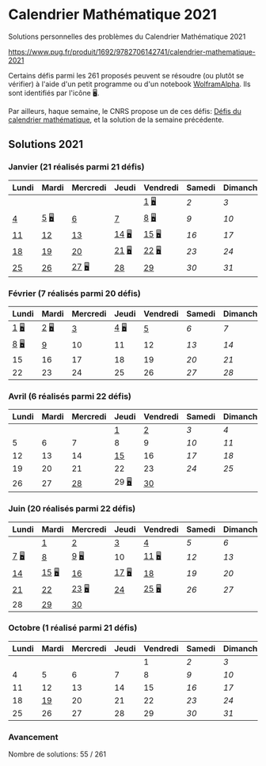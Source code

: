 # Calendrier Mathématique 2021

Solutions personnelles des problèmes du Calendrier Mathématique 2021

https://www.pug.fr/produit/1692/9782706142741/calendrier-mathematique-2021

Certains défis parmi les 261 proposés peuvent se résoudre (ou plutôt se vérifier) à l'aide d'un petit programme ou d'un notebook [WolframAlpha](https://www.wolframalpha.com). Ils sont identifiés par l'icône 🖥.

Par ailleurs, haque semaine, le CNRS propose un de ces défis: [Défis du calendrier mathématique](https://images.math.cnrs.fr/-Defis-du-Calendrier-mathematique-.html), et la solution de la semaine précédente.

## Solutions 2021

### Janvier (21 réalisés parmi 21 défis)

|Lundi|Mardi|Mercredi|Jeudi|Vendredi|Samedi|Dimanche|
|---|---|---|---|---|---|---|
|    |    |    |    | [ 1](janvier/README.md#vendredi-1-janvier) [🖥](janvier/01.py) | *2* | *3* |
| [ 4](janvier/README.md#lundi-4-janvier) | [ 5](janvier/README.md#mardi-5-janvier) [🖥](janvier/05.py) | [ 6](janvier/README.md#mercredi-6-janvier) | [ 7](janvier/README.md#jeudi-7-janvier) | [ 8](janvier/README.md#vendredi-8-janvier) [🖥](janvier/08.py) | *9* | *10* |
| [11](janvier/README.md#lundi-11-janvier) | [12](janvier/README.md#mardi-12-janvier) | [13](janvier/README.md#mercredi-13-janvier) | [14](janvier/README.md#jeud-14-janvier) [🖥](janvier/14.py) | [15](janvier/README.md#vendredi-15-janvier) [🖥](janvier/15.py) | *16* | *17* |
| [18](janvier/README.md#lundi-18-janvier) | [19](janvier/README.md#mardi-19-janvier) | [20](janvier/README.md#mercredi-20-janvier) | [21](janvier/README.md#jeudi-21-janvier) [🖥](janvier/21.py) | [22](janvier/README.md#vendredi-22-janvier) [🖥](janvier/22.py) | *23* | *24* |
| [25](janvier/README.md#lundi-25-janvier) | [26](janvier/README.md#mardi-26-janvier) | [27](janvier/README.md#mercredi-27-janvier) [🖥](janvier/27.py) | [28](janvier/README.md#jeudi-28-janvier) | [29](janvier/README.md#vendredi-29-janvier) | *30* | *31* |
### Février (7 réalisés parmi 20 défis)

|Lundi|Mardi|Mercredi|Jeudi|Vendredi|Samedi|Dimanche|
|---|---|---|---|---|---|---|
| [ 1](fevrier/README.md#lundi-1-février) [🖥](fevrier/01.py) | [ 2](fevrier/README.md#mardi-2-février) [🖥](fevrier/02.py) | [ 3](fevrier/README.md#mercredi-3-février) | [ 4](fevrier/README.md#jeudi-4-février) [🖥](fevrier/04.py) | [ 5](fevrier/README.md#vendredi-5-février) | *6* | *7* |
| [ 8](fevrier/README.md#lundi-8-février) [🖥](fevrier/08.py) | [ 9](fevrier/README.md#mardi-9-février) | 10 | 11 | 12 | *13* | *14* |
| 15 | 16 | 17 | 18 | 19 | *20* | *21* |
| 22 | 23 | 24 | 25 | 26 | *27* | *28* |
### Avril (6 réalisés parmi 22 défis)

|Lundi|Mardi|Mercredi|Jeudi|Vendredi|Samedi|Dimanche|
|---|---|---|---|---|---|---|
|    |    |    | [ 1](avril/README.md#jeudi-1-avril) | [ 2](avril/README.md#vendredi-2-avril) | *3* | *4* |
|  5 |  6 |  7 |  8 |  9 | *10* | *11* |
| 12 | 13 | 14 | [15](avril/README.md#jeudi-15-avril) | 16 | *17* | *18* |
| 19 | 20 | 21 | 22 | 23 | *24* | *25* |
| 26 | 27 | [28](avril/README.md#mercredi-28-avril) | 29 [🖥](avril/29.py) | [30](avril/README.md#vendredi-30-avril) |    |    |
### Juin (20 réalisés parmi 22 défis)

|Lundi|Mardi|Mercredi|Jeudi|Vendredi|Samedi|Dimanche|
|---|---|---|---|---|---|---|
|    | [ 1](juin/README.md#mardi-1-juin) | [ 2](juin/README.md#mercredi-2-juin) | [ 3](juin/README.md#jeudi-3-juin) | [ 4](juin/README.md#vendredi-4-juin) | *5* | *6* |
| [ 7](juin/README.md#lundi-7-juin) [🖥](juin/07.py) | [ 8](juin/README.md#mardi-8-juin) | [ 9](juin/README.md#mercredi-9-juin) [🖥](juin/09.py) | 10 | [11](juin/README.md#vendredi-11-juin) [🖥](juin/11.py) | *12* | *13* |
| [14](juin/README.md#lundi-14-juin) | [15](juin/README.md#mardi-15-juin) [🖥](juin/15.py) | [16](juin/README.md#mercredi-16-juin) | [17](juin/README.md#jeudi-17-juin) [🖥](juin/17.py) | [18](juin/README.md#vendredi-18-juin) | *19* | *20* |
| [21](juin/README.md#lundi-21-juin) | [22](juin/README.md#mardi-22-juin) | [23](juin/README.md#mercredi-23-juin) [🖥](juin/23.py) | [24](juin/README.md#jeudi-24-juin) | [25](juin/README.md#vendredi-25-juin) [🖥](juin/25.py) | *26* | *27* |
| 28 | [29](juin/README.md#mardi-29-juin) | [30](juin/README.md#mercredi-30-juin) |    |    |    |    |
### Octobre (1 réalisé parmi 21 défis)

|Lundi|Mardi|Mercredi|Jeudi|Vendredi|Samedi|Dimanche|
|---|---|---|---|---|---|---|
|    |    |    |    |  1 | *2* | *3* |
|  4 |  5 |  6 |  7 |  8 | *9* | *10* |
| 11 | 12 | 13 | 14 | 15 | *16* | *17* |
| 18 | [19](octobre/README.md#mardi-19-octobre) | 20 | 21 | 22 | *23* | *24* |
| 25 | 26 | 27 | 28 | 29 | *30* | *31* |

### Avancement

Nombre de solutions: 55 / 261

